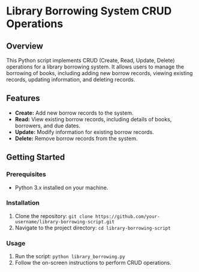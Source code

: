 # Library Borrowing System CRUD Operations

## Overview
This Python script implements CRUD (Create, Read, Update, Delete) operations for a library borrowing system. It allows users to manage the borrowing of books, including adding new borrow records, viewing existing records, updating information, and deleting records.

## Features
- **Create:** Add new borrow records to the system.
- **Read:** View existing borrow records, including details of books, borrowers, and due dates.
- **Update:** Modify information for existing borrow records.
- **Delete:** Remove borrow records from the system.

## Getting Started

### Prerequisites
- Python 3.x installed on your machine.

### Installation
1. Clone the repository: `git clone https://github.com/your-username/library-borrowing-script.git`
2. Navigate to the project directory: `cd library-borrowing-script`

### Usage
1. Run the script: `python library_borrowing.py`
2. Follow the on-screen instructions to perform CRUD operations.